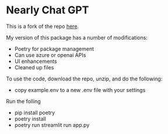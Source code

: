 # Nearly Chat GPT

This is a fork of the repo [here](https://github.com/microsoft/az-oai-chatgpt-streamlit-harness).

My version of this package has a number of modifications:

- Poetry for package management
- Can use azure or openai APIs
- UI enhancements
- Cleaned up files

To use the code, download the repo, unzip, and do the following:

- copy example.env to a new .env file with your settings

Run the folling

- pip install poetry
- poetry install
- poetry run streamlit run app.py

